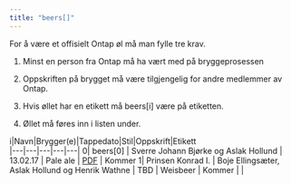 ```yaml
---
title: "beers[]"
---
```


For å være et offisielt Ontap øl må man fylle tre krav. 


1. Minst en person fra Ontap må ha vært med på bryggeprosessen

2. Oppskriften på brygget må være tilgjengelig for andre medlemmer av Ontap.

3. Hvis øllet har en etikett må beers[i] være på etiketten.

4. Øllet må føres inn i listen under. 


i|Navn|Brygger(e)|Tappedato|Stil|Oppskrift|Etikett  
|---|---|---|---|---|
0| beers[0] | Sverre Johann Bjørke og Aslak Hollund | 13.02.17 | Pale ale | [PDF](attachment:387) | Kommer
1| Prinsen Konrad I. | Boje Ellingsæter, Aslak Hollund og Henrik Wathne | TBD | Weisbeer | Kommer | |